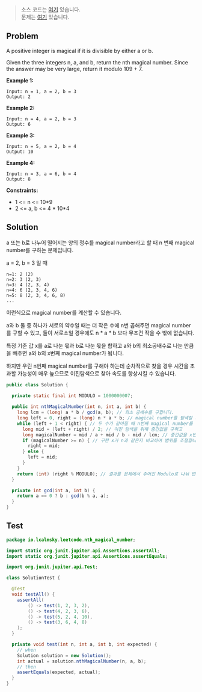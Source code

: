 > 소스 코드는 [여기](https://github.com/lcalmsky/leetcode/blob/master/src/main/java/io/lcalmsky/leetcode/nth_magical_number/Solution.java) 있습니다.  
> 문제는 [여기](https://leetcode.com/problems/nth-magical-number/) 있습니다.

## Problem

A positive integer is magical if it is divisible by either a or b.

Given the three integers n, a, and b, return the nth magical number. Since the answer may be very large, return it modulo 109 + 7.

**Example 1:**

```text
Input: n = 1, a = 2, b = 3
Output: 2
```

**Example 2:**

```text
Input: n = 4, a = 2, b = 3
Output: 6
```

**Example 3:**

```text
Input: n = 5, a = 2, b = 4
Output: 10
```

**Example 4:**

```text
Input: n = 3, a = 6, b = 4
Output: 8
```

**Constraints:**

* 1 <= n <= 10*9
* 2 <= a, b <= 4 * 10*4

## Solution

a 또는 b로 나누어 떨어지는 양의 정수를 magical number라고 할 때 n 번째 magical number를 구하는 문제입니다.

a = 2, b = 3 일 때

```text
n=1: 2 (2)
n=2: 3 (2, 3)
n=3: 4 (2, 3, 4)
n=4: 6 (2, 3, 4, 6)
n=5: 8 (2, 3, 4, 6, 8)
...
```

이런식으로 magical number를 계산할 수 있습니다.

a와 b 둘 중 하나가 서로의 약수일 때는 더 작은 수에 n번 곱해주면 magical number를 구할 수 있고, 둘이 서로소일 경우에도 n * a * b 보다 무조건 작을 수 밖에 없습니다.

특정 기준 값 x를 a로 나눈 몫과 b로 나눈 몫을 합하고 a와 b의 최소공배수로 나눈 만큼을 빼주면 a와 b의 x번째 magical number가 됩니다.

하지만 우린 n번째 magical number를 구해야 하는데 순차적으로 찾을 경우 시간을 초과할 가능성이 매우 높으므로  이진탐색으로 찾아 속도를 향상시킬 수 있습니다.

```java
public class Solution {
  
  private static final int MODULO = 1000000007;

  public int nthMagicalNumber(int n, int a, int b) {
    long lcm = (long) a * b / gcd(a, b); // 최소 공배수를 구합니다.
    long left = 0, right = (long) n * a * b; // magical number를 탐색할 최소, 최대 범위를 구합니다.
    while (left + 1 < right) { // 두 수가 같아질 때 n번째 magical number를 구할 수 있습니다.
      long mid = (left + right) / 2; // 이진 탐색을 위해 중간값을 구하고
      long magicalNumber = mid / a + mid / b - mid / lcm; // 중간값을 x번째 magical number를 구하는 공식에 대입합니다.
      if (magicalNumber >= n) { // 구한 x가 n과 같은지 비교하여 범위를 조절합니다.
        right = mid;
      } else {
        left = mid;
      }
    }
    return (int) (right % MODULO); // 결과를 문제에서 주어진 Modulo로 나눠 반환합니다.
  }

  private int gcd(int a, int b) {
    return a == 0 ? b : gcd(b % a, a);
  }
}
```

## Test

```java
package io.lcalmsky.leetcode.nth_magical_number;

import static org.junit.jupiter.api.Assertions.assertAll;
import static org.junit.jupiter.api.Assertions.assertEquals;

import org.junit.jupiter.api.Test;

class SolutionTest {

  @Test
  void testAll() {
    assertAll(
        () -> test(1, 2, 3, 2),
        () -> test(4, 2, 3, 6),
        () -> test(5, 2, 4, 10),
        () -> test(3, 6, 4, 8)
    );
  }

  private void test(int n, int a, int b, int expected) {
    // when
    Solution solution = new Solution();
    int actual = solution.nthMagicalNumber(n, a, b);
    // then
    assertEquals(expected, actual);
  }
}
```